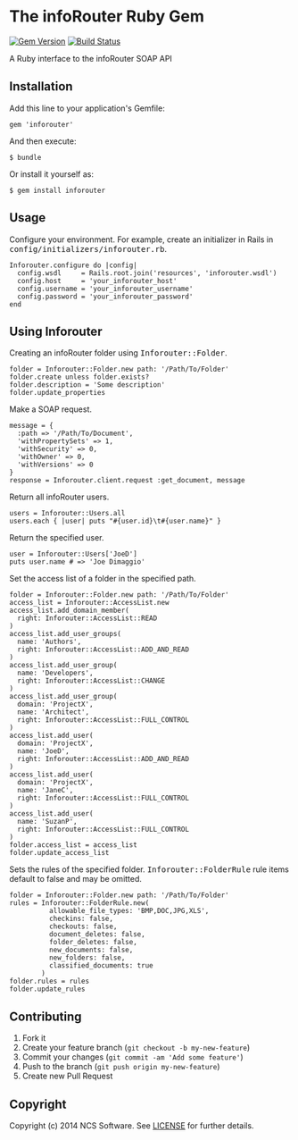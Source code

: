 # The infoRouter Ruby Gem

[![Gem Version](http://img.shields.io/gem/v/inforouter.svg)][gem]
[![Build Status](http://img.shields.io/travis/ncssoftware/inforouter.svg)][travis]

[gem]: https://rubygems.org/gems/inforouter
[travis]: https://travis-ci.org/ncssoftware/inforouter

A Ruby interface to the infoRouter SOAP API

## Installation

Add this line to your application's Gemfile:

    gem 'inforouter'

And then execute:

    $ bundle

Or install it yourself as:

    $ gem install inforouter

## Usage

Configure your environment. For example, create an initializer in Rails in <tt>config/initializers/inforouter.rb</tt>.

    Inforouter.configure do |config|
      config.wsdl     = Rails.root.join('resources', 'inforouter.wsdl')
      config.host     = 'your_inforouter_host'
      config.username = 'your_inforouter_username'
      config.password = 'your_inforouter_password'
    end

## Using Inforouter

Creating an infoRouter folder using <tt>Inforouter::Folder</tt>.

    folder = Inforouter::Folder.new path: '/Path/To/Folder'
    folder.create unless folder.exists?
    folder.description = 'Some description'
    folder.update_properties

Make a SOAP request.

    message = {
      :path => '/Path/To/Document',
      'withPropertySets' => 1,
      'withSecurity' => 0,
      'withOwner' => 0,
      'withVersions' => 0
    }
    response = Inforouter.client.request :get_document, message

Return all infoRouter users.

    users = Inforouter::Users.all
    users.each { |user| puts "#{user.id}\t#{user.name}" }

Return the specified user.

	user = Inforouter::Users['JoeD']
	puts user.name # => 'Joe Dimaggio'

Set the access list of a folder in the specified path.

    folder = Inforouter::Folder.new path: '/Path/To/Folder'
    access_list = Inforouter::AccessList.new
    access_list.add_domain_member(
      right: Inforouter::AccessList::READ
    )
    access_list.add_user_groups(
      name: 'Authors',
      right: Inforouter::AccessList::ADD_AND_READ
    )
    access_list.add_user_group(
      name: 'Developers',
      right: Inforouter::AccessList::CHANGE
    )
    access_list.add_user_group(
      domain: 'ProjectX',
      name: 'Architect',
      right: Inforouter::AccessList::FULL_CONTROL
    )
    access_list.add_user(
      domain: 'ProjectX',
      name: 'JoeD',
      right: Inforouter::AccessList::ADD_AND_READ
    )
    access_list.add_user(
      domain: 'ProjectX',
      name: 'JaneC',
      right: Inforouter::AccessList::FULL_CONTROL
    )
    access_list.add_user(
      name: 'SuzanP',
      right: Inforouter::AccessList::FULL_CONTROL
    )
    folder.access_list = access_list
    folder.update_access_list

Sets the rules of the specified folder. <tt>Inforouter::FolderRule</tt> rule items default to false and may be omitted.

    folder = Inforouter::Folder.new path: '/Path/To/Folder'
    rules = Inforouter::FolderRule.new(
              allowable_file_types: 'BMP,DOC,JPG,XLS',
              checkins: false,
              checkouts: false,
              document_deletes: false,
              folder_deletes: false,
              new_documents: false,
              new_folders: false,
              classified_documents: true
            )
    folder.rules = rules
    folder.update_rules

## Contributing

1. Fork it
2. Create your feature branch (`git checkout -b my-new-feature`)
3. Commit your changes (`git commit -am 'Add some feature'`)
4. Push to the branch (`git push origin my-new-feature`)
5. Create new Pull Request

## Copyright

Copyright (c) 2014 NCS Software.
See [LICENSE][] for further details.

[license]: LICENSE.md

